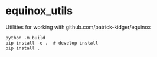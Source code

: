 # equinox_utils

Utilities for working with github.com/patrick-kidger/equinox

    python -m build
    pip install -e .  # develop install
    pip install .
